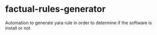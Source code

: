 # factual-rules-generator

Automation to generate yara rule in order to determine if the software is install or not
